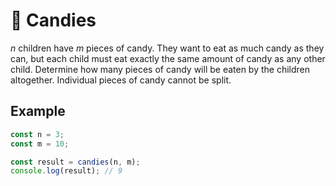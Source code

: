 # 🍬 Candies

$n$ children have $m$ pieces of candy. They want to eat as much candy as they can, but each child must eat exactly the same amount of candy as any other child. Determine how many pieces of candy will be eaten by the children altogether. Individual pieces of candy cannot be split.

## Example

```js
const n = 3;
const m = 10;

const result = candies(n, m);
console.log(result); // 9
```
